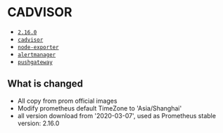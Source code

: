 # CADVISOR

* [`2.16.0`](https://github.com/kuituoshi/docker/blob/master/prom/2.16.0/Dockerfile)
* [`cadvisor`](https://github.com/kuituoshi/docker/blob/master/prom/cadvisor/Dockerfile)
* [`node-exporter`](https://github.com/kuituoshi/docker/blob/master/prom/node-exporter/Dockerfile)
* [`alertmanager`](https://github.com/kuituoshi/docker/blob/master/prom/alertmanager/Dockerfile)
* [`pushgateway`](https://github.com/kuituoshi/docker/blob/master/prom/pushgateway/Dockerfile)


## What is changed

* All copy from prom official images
* Modify prometheus default TimeZone to 'Asia/Shanghai'
* all version download from '2020-03-07', used as Prometheus stable version: 2.16.0